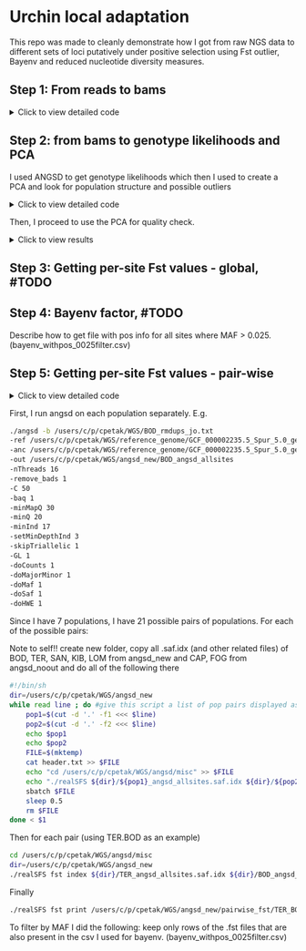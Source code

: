 # Urchin local adaptation
This repo was made to cleanly demonstrate how I got from raw NGS data to different sets of loci putatively under positive selection using Fst outlier, Bayenv and reduced nucleotide diversity measures.

## Step 1: From reads to bams
<details>
  <summary>Click to view detailed code</summary>

### Checking quality of sequencing data

```
pip install multiqc
spack load fastqc@0.11.7

-----------
#!/bin/bash

yourfilenames=`ls /users/c/p/cpetak/WGS/all_fastqs/18170X*.fastq`

for file in $yourfilenames

do
	fastqc $file -o /users/c/p/cpetak/WGS/fastqc_output/
done
-----------

cd /users/c/p/cpetak/WGS/fastqc_output
multiqc .
```

#### Results:
[Multiqc Report nicely displayed is available here](https://htmlpreview.github.io/?https://github.com/Cpetak/urchin_adaptation/blob/main/images/multiqc_report.html) 
	
OR 
	
[Multiqc Report raw file for download is available here](images/multiqc_report.html)	


### Mapping to the reference genome

```
spack load bwa@0.7.17
spack load samtools@1.10
bwa index GCF_000002235.5_Spur_5.0_genomic.fna

-----------
while read line ; do
        F1=$(cut -d ' ' -f1 <<< $line)
        F2=$(cut -d ' ' -f2 <<< $line)
        echo "$F1 -- $F2"
        FILE=$(mktemp)
        cat header.txt >> $FILE
        echo "spack load samtools@1.10" >> $FILE
        echo "spack load bwa@0.7.17" >> $FILE
        ref="/users/c/p/cpetak/WGS/reference_genome/GCF_000002235.5_Spur_5.0_genomic.fna"
        out_name=$(cut -d '.' -f1 <<< $F1)
        echo "bwa mem -t 1 -M $ref /users/c/p/cpetak/WGS/all_fastqs/$F1 /users/c/p/cpetak/WGS/all_fastqs/$F2 | samtools view -S -b > /users/c/p/cpetak/WGS/BWA_out/$out_name.bam" >> $FILE
          sbatch $FILE
          sleep 0.5
          rm $FILE
done < $1
-----------
```
#### Checking mapping statistics
```
-----------
while read line ; do
	echo "$line"
	FILE=$(mktemp)
  	cat header.txt >> $FILE
	echo "spack load samtools@1.10" >> $FILE
	out_name=$(cut -d '.' -f1 <<< $line)
	echo "samtools sort /users/c/p/cpetak/WGS/BWA_out/$line -o /users/c/p/cpetak/WGS/BWA_out/$out_name.sorted.bam" >> $FILE
  	sbatch $FILE
  	sleep 0.5
  	rm $FILE
done < $1
-----------
-----------
while read line ; do
	echo "$line"
	FILE=$(mktemp)
  	cat header.txt >> $FILE
	echo "spack load samtools@1.10" >> $FILE
	out_name=$(cut -d '.' -f1 <<< $line)
	echo "samtools rmdup /users/c/p/cpetak/WGS/BWA_out/$line /users/c/p/cpetak/WGS/BWA_out/$out_name.rmdup.bam" >> $FILE
  	sbatch $FILE
  	sleep 0.5
  	rm $FILE
done < $1
-----------
-----------
while read line ; do
	echo "$line"
	FILE=$(mktemp)
  	cat header.txt >> $FILE
	echo "spack load samtools@1.10" >> $FILE
	out_name=$(cut -d '.' -f1 <<< $line)
	echo "samtools flagstat /users/c/p/cpetak/WGS/BWA_out/$line | awk 'NR>=6&&NR<=13 {print \$1}' | column -x >> /users/c/p/cpetak/WGS/$out_name.flagstats.txt" >> $FILE
  	sbatch $FILE
  	sleep 0.5
  	rm $FILE
done < $1
-----------
-----------
while read line ; do
	echo "$line"
	FILE=$(mktemp)
  	cat header.txt >> $FILE
	echo "spack load samtools@1.10" >> $FILE
	out_name=$(cut -d '.' -f1 <<< $line)
	echo "samtools depth /users/c/p/cpetak/WGS/BWA_out/$line | awk '{sum+=\$3} END {print sum/NR}' >> /users/c/p/cpetak/WGS/$out_name.coverage.txt" >> $FILE
  	sbatch $FILE
  	sleep 0.5
  	rm $FILE
done < $1
-----------
```

#### Results:
[File with all mapping stats](all_mapping_stats.csv)
In all 3 images below, x axis is the 140 individuals

<img src="https://github.com/Cpetak/urchin_adaptation/blob/main/images/coverage_fig.png" width="400" />

<img src="https://github.com/Cpetak/urchin_adaptation/blob/main/images/flagstat_fig.png" width="400" />

<img src="https://github.com/Cpetak/urchin_adaptation/blob/main/images/mapping_stat.png" width="400" />
	 
</details>

## Step 2: from bams to genotype likelihoods and PCA
I used ANGSD to get genotype likelihoods which then I used to create a PCA and look for population structure and possible outliers
<details>
  <summary>Click to view detailed code</summary>
	Run this code on all individuals from all populations together for PCA

```
cd /users/c/p/cpetak/WGS/angsd

ref="/users/c/p/cpetak/WGS/reference_genome/GCF_000002235.5_Spur_5.0_genomic.fna" 
# latest version of the reference genome downloaded from NCBI on the 7th of October 2020
# angsd version: 0.933-102-g7d57642 (htslib: 1.11-9-g2264113) build(Oct 16 2020 18:14:45)

./angsd -b /users/c/p/cpetak/WGS/all_rmdups_jo.txt \
-ref ${ref} \
-anc ${ref} \
-out /users/c/p/cpetak/WGS/allpopstrict_angsd_polysites \
-nThreads 16 \
-remove_bads 1 \
-C 50 \
-baq 1 \
-minMapQ 30 \
-minQ 20 \
-minInd 119 \ # 85% of all individuals (140)
-setMinDepthInd 4 \ # note that later we'll use 3 here, filtering is stricter for now to reduce data for PCA
-skipTriallelic 1 \
-GL 1 \
-doCounts 1 \
-doMajorMinor 1 \
-doMaf 1 \
-doGlf 2 \ # gives us the Beagle format which will be used by pcangsd
-SNP_pval 1e-6
	
```
```
python /users/c/p/cpetak/pcangsd/pcangsd.py -beagle /users/c/p/cpetak/WGS/allpopstrict_angsd_polysites.beagle.gz -o /users/c/p/cpetak/WGS/pcangsd_covmatrix -threads 16
```
```
#R
C <- as.matrix(read.table("pcangsd_covmatrix.cov"))
ids <- read.table("~/Downloads/pca_pops.txt") #text file with 20 lines of the single word BOD, then 20 lines of CAP etc in the order they appeared in all_rmdups_jo.txt
e <- eigen(C)
# base R
plot(e$vectors[,1:2],xlab="PC1",ylab="PC2", bg=ids$V1, pch=21)
#ggplot
library(ggplot2)
library(tidyverse)
df <- data.frame(pop = ids$V1, PC1 = e$vectors[,1], PC2 = e$vectors[,2])
df= rownames_to_column(df)
ggplot(df, aes(x=PC1, y=PC2, fill=pop)) +
  geom_point(size=3, shape=21) +
  theme_bw()
```
#### Results:
<img src="https://github.com/Cpetak/urchin_adaptation/blob/main/images/PCA_1.png" width="400" />
	
3 individuals seem to be very different from the other 137 individuals. Thus, these 3 were dropped from further analysis. New PCA with 137 individuals (ANGSD was rerun with only 137 individuals):

<img src="https://github.com/Cpetak/urchin_adaptation/blob/main/images/PCA_2.png" width="400" />

No clustering by population can be seen.
	
</details>
	
Then, I proceed to use the PCA for quality check.

<details>
  <summary>Click to view results</summary>
	I checked if there is any clustering by coverage. 

Histogram of average coverage per individual:

<img src="https://github.com/Cpetak/urchin_adaptation/blob/main/images/hist_coverage.png" width="400" />
	
```
#R
covdata <- read.table("covs.txt") #this is without outliers
covdata$V2 <- ifelse(covdata$V1<6.5, "little", "lot")

ids <-covdata

#ggplot
df <- data.frame(pop = ids$V2, PC1 = e$vectors[,1], PC2 = e$vectors[,2])
df= rownames_to_column(df)
ggplot(df, aes(x=PC1, y=PC2, fill=pop)) +
  geom_point(size=3, shape=21) +
  theme_bw()
```

PCA of average coverage:

<img src="https://github.com/Cpetak/urchin_adaptation/blob/main/images/PCA_cov.png" width="400" />
     
Again, no clustering is visible.
</details>	
	
## Step 3: Getting per-site Fst values - global, #TODO

## Step 4: Bayenv factor, #TODO

Describe how to get file with pos info for all sites where MAF > 0.025. (bayenv_withpos_0025filter.csv)

## Step 5: Getting per-site Fst values - pair-wise

<details>
  <summary>Click to view detailed code</summary>
</details>

First, I run angsd on each population separately. E.g.

```bash
./angsd -b /users/c/p/cpetak/WGS/BOD_rmdups_jo.txt 
-ref /users/c/p/cpetak/WGS/reference_genome/GCF_000002235.5_Spur_5.0_genomic.fna 
-anc /users/c/p/cpetak/WGS/reference_genome/GCF_000002235.5_Spur_5.0_genomic.fna 
-out /users/c/p/cpetak/WGS/angsd_new/BOD_angsd_allsites 
-nThreads 16 
-remove_bads 1 
-C 50 
-baq 1 
-minMapQ 30 
-minQ 20 
-minInd 17 
-setMinDepthInd 3 
-skipTriallelic 1 
-GL 1 
-doCounts 1 
-doMajorMinor 1 
-doMaf 1 
-doSaf 1 
-doHWE 1
```

Since I have 7 populations, I have 21 possible pairs of populations. For each of the possible pairs:

Note to self!! create new folder, copy all .saf.idx (and other related files) of BOD, TER, SAN, KIB, LOM from angsd_new and CAP, FOG from angsd_noout and do all of the following there

```bash
#!/bin/sh
dir=/users/c/p/cpetak/WGS/angsd_new
while read line ; do #give this script a list of pop pairs displayed as pop1.pop2
    pop1=$(cut -d '.' -f1 <<< $line)
    pop2=$(cut -d '.' -f2 <<< $line)
    echo $pop1
    echo $pop2
    FILE=$(mktemp)
    cat header.txt >> $FILE
    echo "cd /users/c/p/cpetak/WGS/angsd/misc" >> $FILE
    echo "./realSFS ${dir}/${pop1}_angsd_allsites.saf.idx ${dir}/${pop2}_angsd_allsites.saf.idx -P 16 -fold 1 > ${dir}/pairwise_fst/${pop1}_${pop2}_allsites.sfs" >> $FILE #folded option!
    sbatch $FILE
    sleep 0.5
    rm $FILE
done < $1
```

Then for each pair (using TER.BOD as an example)

```bash
cd /users/c/p/cpetak/WGS/angsd/misc
dir=/users/c/p/cpetak/WGS/angsd_new
./realSFS fst index ${dir}/TER_angsd_allsites.saf.idx ${dir}/BOD_angsd_allsites.saf.idx -sfs ${dir}/pairwise_fst/TER_BOD_allsites.sfs -fold 1 -fstout ${dir}/pairwise_fst/TER_BOD_allsites2 -whichFst 1
```

Finally

```bash
./realSFS fst print /users/c/p/cpetak/WGS/angsd_new/pairwise_fst/TER_BOD_allsites2.fst.idx > /users/c/p/cpetak/WGS/angsd_new/pairwise_fst/TER_BOD_allsites.fst
```

To filter by MAF I did the following: keep only rows of the .fst files that are also present in the csv I used for bayenv. (bayenv_withpos_0025filter.csv)



